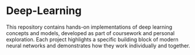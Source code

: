 # Deep-Learning
This repository contains hands-on implementations of deep learning concepts and models, developed as part of coursework and personal exploration. Each project highlights a specific building block of modern neural networks and demonstrates how they work individually and together.
